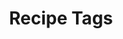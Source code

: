 ---
layout: page
title: Recipe Tags
permalink: /tags/recipes/recipe_tags
has_children: true
parent: Tags
---